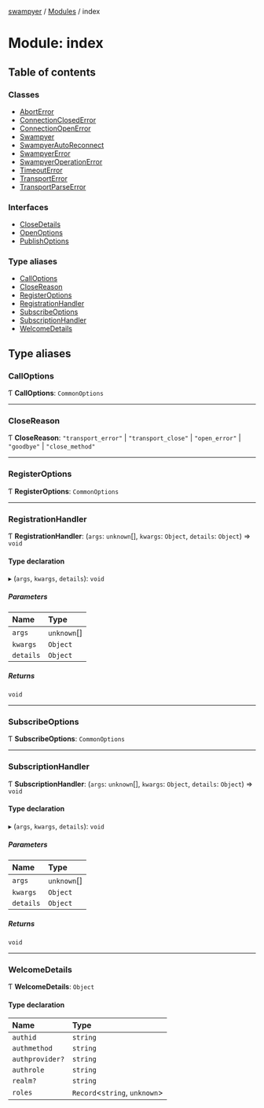 [swampyer](../README.md) / [Modules](../modules.md) / index

# Module: index

## Table of contents

### Classes

- [AbortError](../classes/index.AbortError.md)
- [ConnectionClosedError](../classes/index.ConnectionClosedError.md)
- [ConnectionOpenError](../classes/index.ConnectionOpenError.md)
- [Swampyer](../classes/index.Swampyer.md)
- [SwampyerAutoReconnect](../classes/index.SwampyerAutoReconnect.md)
- [SwampyerError](../classes/index.SwampyerError.md)
- [SwampyerOperationError](../classes/index.SwampyerOperationError.md)
- [TimeoutError](../classes/index.TimeoutError.md)
- [TransportError](../classes/index.TransportError.md)
- [TransportParseError](../classes/index.TransportParseError.md)

### Interfaces

- [CloseDetails](../interfaces/index.CloseDetails.md)
- [OpenOptions](../interfaces/index.OpenOptions.md)
- [PublishOptions](../interfaces/index.PublishOptions.md)

### Type aliases

- [CallOptions](index.md#calloptions)
- [CloseReason](index.md#closereason)
- [RegisterOptions](index.md#registeroptions)
- [RegistrationHandler](index.md#registrationhandler)
- [SubscribeOptions](index.md#subscribeoptions)
- [SubscriptionHandler](index.md#subscriptionhandler)
- [WelcomeDetails](index.md#welcomedetails)

## Type aliases

### CallOptions

Ƭ **CallOptions**: `CommonOptions`

___

### CloseReason

Ƭ **CloseReason**: ``"transport_error"`` \| ``"transport_close"`` \| ``"open_error"`` \| ``"goodbye"`` \| ``"close_method"``

___

### RegisterOptions

Ƭ **RegisterOptions**: `CommonOptions`

___

### RegistrationHandler

Ƭ **RegistrationHandler**: (`args`: `unknown`[], `kwargs`: `Object`, `details`: `Object`) => `void`

#### Type declaration

▸ (`args`, `kwargs`, `details`): `void`

##### Parameters

| Name | Type |
| :------ | :------ |
| `args` | `unknown`[] |
| `kwargs` | `Object` |
| `details` | `Object` |

##### Returns

`void`

___

### SubscribeOptions

Ƭ **SubscribeOptions**: `CommonOptions`

___

### SubscriptionHandler

Ƭ **SubscriptionHandler**: (`args`: `unknown`[], `kwargs`: `Object`, `details`: `Object`) => `void`

#### Type declaration

▸ (`args`, `kwargs`, `details`): `void`

##### Parameters

| Name | Type |
| :------ | :------ |
| `args` | `unknown`[] |
| `kwargs` | `Object` |
| `details` | `Object` |

##### Returns

`void`

___

### WelcomeDetails

Ƭ **WelcomeDetails**: `Object`

#### Type declaration

| Name | Type |
| :------ | :------ |
| `authid` | `string` |
| `authmethod` | `string` |
| `authprovider?` | `string` |
| `authrole` | `string` |
| `realm?` | `string` |
| `roles` | `Record`<`string`, `unknown`\> |
